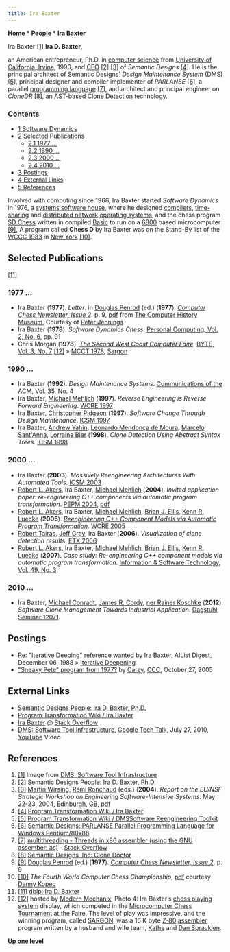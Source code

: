 ```yaml
---
title: Ira Baxter
---
```

**[Home](Home "Home") \* [People](People "People") \* Ira Baxter**



 [](https://www.youtube.com/watch?v=C-_dw9iEzhA) Ira Baxter <a id="cite-note-1" href="#cite-ref-1">[1]</a> 
**Ira D. Baxter**,  

an American entrepreneur, Ph.D. in [computer science](https://en.wikipedia.org/wiki/Computer_science) from [University of California, Irvine](https://en.wikipedia.org/wiki/University_of_California,_Irvine), 1990, 
and [CEO](https://en.wikipedia.org/wiki/Chief_executive_officer)
<a id="cite-note-2" href="#cite-ref-2">[2]</a>
<a id="cite-note-3" href="#cite-ref-3">[3]</a> 
of *Semantic Designs* <a id="cite-note-4" href="#cite-ref-4">[4]</a>. 
He is the principal architect of Semantic Designs' *Design Maintenance System* (DMS) <a id="cite-note-5" href="#cite-ref-5">[5]</a>, 
principal designer and compiler implementer of *PARLANSE* <a id="cite-note-6" href="#cite-ref-6">[6]</a>, 
a parallel [programming language](Languages "Languages") <a id="cite-note-7" href="#cite-ref-7">[7]</a>, 
and architect and principal engineer on *CloneDR* <a id="cite-note-8" href="#cite-ref-8">[8]</a>, an [AST](https://en.wikipedia.org/wiki/Abstract_syntax_tree)-based [Clone Detection](https://en.wikipedia.org/wiki/Duplicate_code) technology. 



### Contents


* [1 Software Dynamics](#software-dynamics)
* [2 Selected Publications](#selected-publications)
	+ [2.1 1977 ...](#1977-...)
	+ [2.2 1990 ...](#1990-...)
	+ [2.3 2000 ...](#2000-...)
	+ [2.4 2010 ...](#2010-...)
* [3 Postings](#postings)
* [4 External Links](#external-links)
* [5 References](#references)






Involved with computing since 1966, Ira Baxter started *Software Dynamics* in 1976, a [systems software house](https://en.wikipedia.org/wiki/Software_house), where he designed [compilers](https://en.wikipedia.org/wiki/Compiler), [time-sharing](https://en.wikipedia.org/wiki/Time-sharing) and [distributed network](https://en.wikipedia.org/wiki/Computer_network) [operating systems](https://en.wikipedia.org/wiki/Operating_system), 
and the chess program [SD Chess](SD_Chess "SD Chess") written in compiled [Basic](Basic "Basic") to run on a [6800](6800 "6800") based microcomputer <a id="cite-note-9" href="#cite-ref-9">[9]</a>, A program called **Chess D** by Ira Baxter was on the Stand-By list of the [WCCC 1983](WCCC_1983 "WCCC 1983") in [New York](https://en.wikipedia.org/wiki/New_York_City) <a id="cite-note-10" href="#cite-ref-10">[10]</a>.



## Selected Publications


<a id="cite-note-11" href="#cite-ref-11">[11]</a>



### 1977 ...


* Ira Baxter (**1977**). *Letter*. in [Douglas Penrod](Douglas_Penrod "Douglas Penrod") (ed.) (**1977**). *[Computer Chess Newsletter, Issue 2](https://www.computerhistory.org/chess/doc-431614f6d6b8e/)*. p. 9, [pdf](http://archive.computerhistory.org/projects/chess/related_materials/text/4-0.Issue_2_Computer_Chess_Newsletter/Issue_2_Computer_Chess_Newsletter.1977.062303031.sm.pdf) from [The Computer History Museum](The_Computer_History_Museum "The Computer History Museum"), Courtesy of [Peter Jennings](Peter_Jennings "Peter Jennings")
* Ira Baxter (**1978**). *Software Dynamics Chess*. [Personal Computing, Vol. 2, No. 6](Personal_Computing#2_6 "Personal Computing"), pp. 91
* Chris Morgan (**1978**). *[The Second West Coast Computer Faire](http://blog.modernmechanix.com/the-second-west-coast-computer-faire/1/#mmGal)*. [BYTE, Vol. 3, No. 7](Byte_Magazine#BYTE301 "Byte Magazine") <a id="cite-note-12" href="#cite-ref-12">[12]</a> » [MCCT 1978](MCCT_1978 "MCCT 1978"), [Sargon](Sargon "Sargon")


### 1990 ...


* Ira Baxter (**1992**). *Design Maintenance Systems*. [Communications of the ACM](ACM#Communications "ACM"), Vol. 35, No. 4
* Ira Baxter, [Michael Mehlich](https://dblp.uni-trier.de/pers/hd/m/Mehlich:Michael) (**1997**). *Reverse Engineering is Reverse Forward Engineering*. [WCRE 1997](https://dblp.uni-trier.de/db/conf/wcre/wcre1997.html)
* Ira Baxter, [Christopher Pidgeon](http://www.informatik.uni-trier.de/~ley/pers/hd/p/Pidgeon:Christopher.html) (**1997**). *Software Change Through Design Maintenance*. [ICSM 1997](https://dblp.uni-trier.de/db/conf/icsm/icsm1997.html)
* Ira Baxter, [Andrew Yahin](http://www.informatik.uni-trier.de/~ley/pers/hd/y/Yahin:Andrew.html), [Leonardo Mendonça de Moura](http://journalogy.net/Author/10538133/leonardo-mendonca-de-moura), [Marcelo Sant'Anna](http://www.informatik.uni-trier.de/~ley/pers/hd/s/Sant=Anna:Marcelo.html), [Lorraine Bier](http://www.linkedin.com/pub/lorraine-bier/0/937/599) (**1998**). *Clone Detection Using Abstract Syntax Trees*. [ICSM 1998](https://dblp.uni-trier.de/db/conf/icsm/icsm1998.html)


### 2000 ...


* Ira Baxter (**2003**). *Massively Reengineering Architectures With Automated Tools*. [ICSM 2003](https://dblp.uni-trier.de/db/conf/icsm/icsm2003.html)
* [Robert L. Akers](https://dblp.uni-trier.de/pers/hd/a/Akers:Robert_L=.html), Ira Baxter, [Michael Mehlich](https://dblp.uni-trier.de/pers/hd/m/Mehlich:Michael) (**2004**). *Invited application paper: re-engineering C++ components via automatic program transformation*. [PEPM 2004](https://dblp.uni-trier.de/db/conf/pepm/pepm2004.html), [pdf](http://www.semdesigns.com/Company/Publications/component-reengineering-PEPM-2004.pdf)
* [Robert L. Akers](https://dblp.uni-trier.de/pers/hd/a/Akers:Robert_L=.html), Ira Baxter, [Michael Mehlich](https://dblp.uni-trier.de/pers/hd/m/Mehlich:Michael), [Brian J. Ellis](https://dblp.uni-trier.de/pers/hd/e/Ellis:Brian_J=), [Kenn R. Luecke](https://dblp.uni-trier.de/pers/hd/l/Luecke:Kenn_R=.html) (**2005**). *[Reengineering C++ Component Models via Automatic Program Transformation](http://www.computer.org/csdl/proceedings/wcre/2005/2474/00/24740013-abs.html)*. [WCRE 2005](https://dblp.uni-trier.de/db/conf/wcre/wcre2005.html)
* [Robert Tairas](https://dblp.uni-trier.de/pers/hd/t/Tairas:Robert), [Jeff Gray](https://dblp.uni-trier.de/pers/hd/g/Gray:Jeffrey_G=), Ira Baxter (**2006**). *Visualization of clone detection results*. [ETX 2006](http://www.informatik.uni-trier.de/~ley/db/conf/eclipse/eclipse2006.html#TairasGB06)
* [Robert L. Akers](https://dblp.uni-trier.de/pers/hd/a/Akers:Robert_L=.html), Ira Baxter, [Michael Mehlich](https://dblp.uni-trier.de/pers/hd/m/Mehlich:Michael), [Brian J. Ellis](https://dblp.uni-trier.de/pers/hd/e/Ellis:Brian_J=), [Kenn R. Luecke](https://dblp.uni-trier.de/pers/hd/l/Luecke:Kenn_R=.html) (**2007**). *Case study: Re-engineering C++ component models via automatic program transformation*. [Information & Software Technology, Vol. 49, No. 3](https://dblp.uni-trier.de/db/journals/infsof/infsof49.html)


### 2010 ...


* Ira Baxter, [Michael Conradt](https://dblp.uni-trier.de/pers/hd/c/Conradt:Michael.html), [James R. Cordy](https://en.wikipedia.org/wiki/James_Cordy),  [ner Rainer Koschke](https://dblp.uni-trier.de/pers/hd/k/Koschke:Rai) (**2012**). *Software Clone Management Towards Industrial Application*. [Dagstuhl Seminar 12071](http://www.dagstuhl.de/en/program/calendar/semhp/?semnr=12071).


## Postings


* [Re: "Iterative Deeping" reference wanted](http://fox.cs.vt.edu/VAD1/DOWN/AILIST/V8/N138) by Ira Baxter, AIList Digest, December 06, 1988 » [Iterative Deepening](Iterative_Deepening "Iterative Deepening")
* ["Sneaky Pete" program from 1977?](https://www.stmintz.com/ccc/index.php?id=458105) by [Carey](Carey_Bloodworth "Carey Bloodworth"), [CCC](CCC "CCC"), October 27, 2005


## External Links


* [Semantic Designs People: Ira D. Baxter, Ph.D.](http://www.semdesigns.com/Company/People/idbaxter/)
* [Program Transformation Wiki / Ira Baxter](http://www.program-transformation.org/Transform/IraBaxter)
* [Ira Baxter](https://stackoverflow.com/users/120163/ira-baxter) @ [Stack Overflow](https://en.wikipedia.org/wiki/Stack_Overflow)
* [DMS: Software Tool Infrastructure](https://www.youtube.com/watch?v=C-_dw9iEzhA), [Google Tech Talk](http://research.google.com/), July 27, 2010, [YouTube](https://en.wikipedia.org/wiki/YouTube) Video


 
## References


1. <a id="cite-ref-1" href="#cite-note-1">[1]</a> Image from [DMS: Software Tool Infrastructure](#dms)
2. <a id="cite-ref-2" href="#cite-note-2">[2]</a> [Semantic Designs People: Ira D. Baxter, Ph.D.](http://www.semdesigns.com/Company/People/idbaxter/)
3. <a id="cite-ref-3" href="#cite-note-3">[3]</a> [Martin Wirsing](https://www.sosy-lab.org/people/wirsing/), [Rémi Ronchaud](http://emergences.inria.fr/2011/newsletter_n17/L17_ICTLABS) (eds.) (**2004**). *Report on the EU/NSF Strategic Workshop on Engineering Software-Intensive Systems*. May 22-23, 2004, [Edinburgh](https://en.wikipedia.org/wiki/Edinburgh), [GB](https://en.wikipedia.org/wiki/Kingdom_of_Great_Britain), [pdf](https://www.ercim.eu/EU-NSF/sis.pdf)
4. <a id="cite-ref-4" href="#cite-note-4">[4]</a> [Program Transformation Wiki / Ira Baxter](http://www.program-transformation.org/Transform/IraBaxter)
5. <a id="cite-ref-5" href="#cite-note-5">[5]</a> [Program Transformation Wiki / DMSSoftware Reengineering Toolkit](http://www.program-transformation.org/Transform/DMSSoftwareReengineeringToolkit)
6. <a id="cite-ref-6" href="#cite-note-6">[6]</a> [Semantic Designs: PARLANSE Parallel Programming Language for Windows Pentium/80x86](http://www.semdesigns.com/Products/Parlanse/index.html)
7. <a id="cite-ref-7" href="#cite-note-7">[7]</a> [multithreading - Threads in x86 assembler (using the GNU assember: as)](https://stackoverflow.com/questions/714905/is-it-possible-to-create-threads-without-system-calls-in-linux-x86-gas-assembly) - [Stack Overflow](https://en.wikipedia.org/wiki/Stack_Overflow)
8. <a id="cite-ref-8" href="#cite-note-8">[8]</a> [Semantic Designs, Inc: Clone Doctor](http://www.semdesigns.com/Products/Clone/)
9. <a id="cite-ref-9" href="#cite-note-9">[9]</a> [Douglas Penrod](Douglas_Penrod "Douglas Penrod") (ed.) (**1977**). *[Computer Chess Newsletter, Issue 2](https://www.computerhistory.org/chess/doc-431614f6d6b8e/)*. p. 9
10. <a id="cite-ref-10" href="#cite-note-10">[10]</a> *The Fourth World Computer Chess Championship*, [pdf](http://www.sci.brooklyn.cuny.edu/%7Ekopec/Publications/Publications/O_36_C.pdf) courtesy [Danny Kopec](Danny_Kopec "Danny Kopec")
11. <a id="cite-ref-11" href="#cite-note-11">[11]</a> [dblp: Ira D. Baxter](https://dblp.uni-trier.de/pers/hd/b/Baxter:Ira_D=.html)
12. <a id="cite-ref-12" href="#cite-note-12">[12]</a> hosted by [Modern Mechanix](http://blog.modernmechanix.com/), Photo 4: Ira Baxter’s [chess playing system](SD_Chess "SD Chess") display, which competed in the [Microcomputer Chess Tournament](MCCT_1978 "MCCT 1978") at the Faire. The level of play was impressive, and the winning program, called [SARGON](Sargon "Sargon"), was a 16 K byte [Z-80](Z80 "Z80") [assembler](Assembly "Assembly") program written by a husband and wife team, [Kathe](Kathe_Spracklen "Kathe Spracklen") and [Dan Spracklen](Dan_Spracklen "Dan Spracklen").

**[Up one level](People "People")**







 
